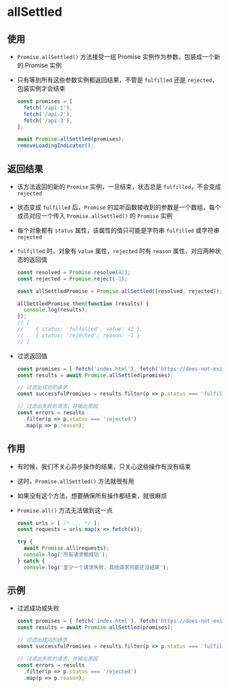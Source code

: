 # allSettled

## 使用

+ `Promise.allSettled()` 方法接受一组 Promise 实例作为参数，包装成一个新的 Promise 实例

+ 只有等到所有这些参数实例都返回结果，不管是 `fulfilled` 还是 `rejected`，包装实例才会结束

    ```js
    const promises = [
      fetch('/api-1'),
      fetch('/api-2'),
      fetch('/api-3'),
    ];

    await Promise.allSettled(promises);
    removeLoadingIndicator();
    ```

## 返回结果

+ 该方法返回的新的 `Promise` 实例，一旦结束，状态总是 `fulfilled`，不会变成 `rejected`

+ 状态变成 `fulfilled` 后，`Promise` 的监听函数接收到的参数是一个数组，每个成员对应一个传入 `Promise.allSettled()` 的 `Promise` 实例

+ 每个对象都有 `status` 属性，该属性的值只可能是字符串 `fulfilled` 或字符串 `rejected`

+ `fulfilled` 时，对象有 `value` 属性，`rejected` 时有 `reason` 属性，对应两种状态的返回值

    ```js
    const resolved = Promise.resolve(42);
    const rejected = Promise.reject(-1);

    const allSettledPromise = Promise.allSettled([resolved, rejected]);

    allSettledPromise.then(function (results) {
      console.log(results);
    });
    // [
    //    { status: 'fulfilled', value: 42 },
    //    { status: 'rejected', reason: -1 }
    // ]
    ```

+ 过滤返回值

    ```js
    const promises = [ fetch('index.html'), fetch('https://does-not-exist/') ];
    const results = await Promise.allSettled(promises);

    // 过滤出成功的请求
    const successfulPromises = results.filter(p => p.status === 'fulfilled');

    // 过滤出失败的请求，并输出原因
    const errors = results
      .filter(p => p.status === 'rejected')
      .map(p => p.reason);
    ```

## 作用

+ 有时候，我们不关心异步操作的结果，只关心这些操作有没有结束

+ 这时，`Promise.allSettled()` 方法就很有用

+ 如果没有这个方法，想要确保所有操作都结束，就很麻烦

+ `Promise.all()` 方法无法做到这一点

    ```js
    const urls = [ /* ... */ ];
    const requests = urls.map(x => fetch(x));

    try {
      await Promise.all(requests);
      console.log('所有请求都成功');
    } catch {
      console.log('至少一个请求失败，其他请求可能还没结束');
    ```

## 示例

+ 过滤成功或失败

    ```js
    const promises = [ fetch('index.html'), fetch('https://does-not-exist/') ];
    const results = await Promise.allSettled(promises);

    // 过滤出成功的请求
    const successfulPromises = results.filter(p => p.status === 'fulfilled');

    // 过滤出失败的请求，并输出原因
    const errors = results
      .filter(p => p.status === 'rejected')
      .map(p => p.reason);
    ```
